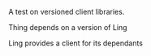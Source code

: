 A test on versioned client libraries.

Thing depends on a version of Ling

Ling provides a client for its dependants

